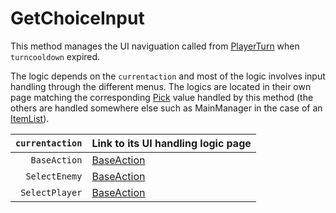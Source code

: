 # GetChoiceInput
This method manages the UI naviguation called from [PlayerTurn](../Battle%20flow/PlayerTurn.md) when `turncooldown` expired.

The logic depends on the `currentaction` and most of the logic involves input handling through the different menus. The logics are located in their own page matching the corresponding [Pick](Pick.md) value handled by this method (the others are handled somewhere else such as MainManager in the case of an [ItemList](../../ItemList/ItemList.md)).

|`currentaction`|Link to its UI handling logic page|
|--------------:|---------------------------------|
|`BaseAction`|[BaseAction](Confirmation%20handling/BaseAction.md)|
|`SelectEnemy`|[BaseAction](Confirmation%20handling/SelectEnemy.md)|
|`SelectPlayer`|[BaseAction](Confirmation%20handling/SelectPlayer.md)|
